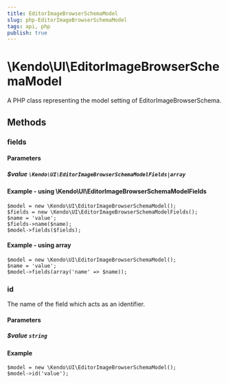 ```yaml
---
title: EditorImageBrowserSchemaModel
slug: php-EditorImageBrowserSchemaModel
tags: api, php
publish: true
---
```


# \Kendo\UI\EditorImageBrowserSchemaModel

A PHP class representing the model setting of EditorImageBrowserSchema.


## Methods

### fields

#### Parameters

##### $value `\Kendo\UI\EditorImageBrowserSchemaModelFields|array`




#### Example - using \Kendo\UI\EditorImageBrowserSchemaModelFields

    $model = new \Kendo\UI\EditorImageBrowserSchemaModel();
    $fields = new \Kendo\UI\EditorImageBrowserSchemaModelFields();
    $name = 'value';
    $fields->name($name);
    $model->fields($fields);

#### Example - using array

    $model = new \Kendo\UI\EditorImageBrowserSchemaModel();
    $name = 'value';
    $model->fields(array('name' => $name));

### id
The name of the field which acts as an identifier.
#### Parameters

##### $value `string`



#### Example 
    $model = new \Kendo\UI\EditorImageBrowserSchemaModel();
    $model->id('value');

